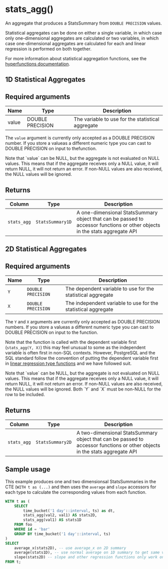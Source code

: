 # stats_agg() <tag type="toolkit" content="toolkit" />
An aggregate that produces a StatsSummary from `DOUBLE PRECISION` values. 

Statistical aggregates can be done on either a single variable, in which case
only one-dimensional aggregates are calculated or two variables, in which case
one-dimensional aggregates are calculated for each and linear regression is performed
on both together. 

For more information about statistical aggregation functions, see the
[hyperfunctions documentation][hyperfunctions-stats-agg].

## 1D Statistical Aggregates
## Required arguments

|Name|Type|Description|
|-|-|-|
|value|DOUBLE PRECISION|The variable to use for the statistical aggregate|

The `value` argument is currently only accepted as a DOUBLE PRECISION number.
If you store a valueas a different numeric type you can cast to DOUBLE PRECISION 
on input to thefunction.

<highlight type="note">
Note that `value` can be NULL, but the aggregate is not evaluated
on NULL values. This means that if the aggregate receives only a NULL value, it will
return NULL, it will not return an error. If non-NULL values are also received, the NULL 
values will be ignored. 
</highlight>


## Returns

|Column|Type|Description|
|-|-|-|
|`stats_agg`|`StatsSummary1D`|A one-dimensional StatsSummary object that can be passed to accessor functions or other objects in the stats aggregate API|

## 2D Statistical Aggregates
## Required arguments

|Name|Type|Description|
|-|-|-|
|`Y`|`DOUBLE PRECISION`|The dependent variable to use for the statistical aggregate|
|`X`|`DOUBLE PRECISION`|The independent variable to use for the statistical aggregate|

The `Y` and `X`  arguments are currently only accepted as DOUBLE PRECISION numbers.
If you store a valueas a different numeric type you can cast to DOUBLE PRECISION 
on input to the function.

Note that the function is called with the dependent variable first (`stats_agg(Y, X)`)
this may feel unusual to some as the independent variable is often first in non-SQL contexts. 
However, PostgreSQL and the SQL standard follow the convention of putting the dependent variable
first in [linear regression type functions][pg-stats-aggs] and we have followed suit. 

<highlight type="note">
Note that `value` can be NULL, but the aggregate is not evaluated
on NULL values. This means that if the aggregate receives only a NULL value, it will
return NULL, it will not return an error. If non-NULL values are also received, the NULL 
values will be ignored. Both `Y` and `X` must be non-NULL for the row to be included.
</highlight>


## Returns

|Column|Type|Description|
|-|-|-|
|`stats_agg`|`StatsSummary2D`|A two-dimensional StatsSummary object that can be passed to accessor functions or other objects in the stats aggregate API|


<!---Any special notes about the returns-->

## Sample usage
This example produces one and two dimensionsal StatsSummaries in the CTE (`WITH t as (...)` and then uses the `average` and `slope` accessors for each type to calculate the corresponding values from each function. 

``` sql
WITH t as (
    SELECT
        time_bucket('1 day'::interval, ts) as dt,
        stats_agg(val2, val1) AS stats2D, 
        stats_agg(val1) AS stats1D 
    FROM foo
    WHERE id = 'bar'
    GROUP BY time_bucket('1 day'::interval, ts)
)
SELECT
    average_x(stats2D), -- use average_x on 2D summary
    average(stats1D), -- use normal average on 1D summary to get same value
    slope(stats2D) -- slope and other regression functions only work on 2D aggregates
FROM t;
```


[hyperfunctions-stats-agg]: timescaledb/:currentVersion:/how-to-guides/hyperfunctions/stats-aggs/
[pg-stats-aggs]: https://www.postgresql.org/docs/current/functions-aggregate.html#FUNCTIONS-AGGREGATE-STATISTICS-TABLE